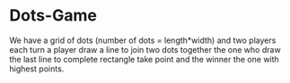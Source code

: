 # Dots-Game
We have a grid of dots (number of dots = length*width) and two players each turn a player draw a line to join two dots together the one who draw the last line to complete rectangle take point and the winner the one with highest points.
